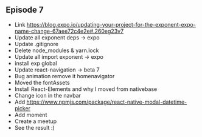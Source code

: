 ## Episode 7

- Link https://blog.expo.io/updating-your-project-for-the-exponent-expo-name-change-67aee72c4e2e#.260eg23v7
- Update all exponent deps -> expo
- Update .gitignore
- Delete node_modules & yarn.lock
- Update all import exponent -> expo
- install exp global
- Update react-navigation -> beta 7
- Bug animation remove it homenavigator
- Moved the fontAssets
- Install React-Elements and why I moved from nativebase
- Change icon in the navbar
- Add https://www.npmjs.com/package/react-native-modal-datetime-picker
- Add moment
- Create a meetup
- See the result :)
